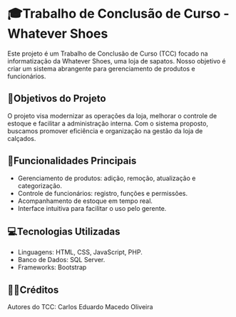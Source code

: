 
# 🎓Trabalho de Conclusão de Curso - Whatever Shoes

Este projeto é um Trabalho de Conclusão de Curso (TCC) focado na informatização da Whatever Shoes, uma loja de sapatos. Nosso objetivo é criar um sistema abrangente para gerenciamento de produtos e funcionários.

## 🎯Objetivos do Projeto

O projeto visa modernizar as operações da loja, melhorar o controle de estoque e facilitar a administração interna. Com o sistema proposto, buscamos promover eficiência e organização na gestão da loja de calçados.

## 💼Funcionalidades Principais

- Gerenciamento de produtos: adição, remoção, atualização e categorização.
- Controle de funcionários: registro, funções e permissões.
- Acompanhamento de estoque em tempo real.
- Interface intuitiva para facilitar o uso pelo gerente.

## 💻Tecnologias Utilizadas

- Linguagens: HTML, CSS, JavaScript, PHP.
- Banco de Dados: SQL Server.
- Frameworks: Bootstrap

## 👨‍🎓Créditos

Autores do TCC: Carlos Eduardo Macedo Oliveira

